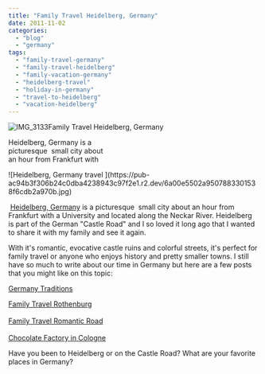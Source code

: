 ```yaml
---
title: "Family Travel Heidelberg, Germany"
date: 2011-11-02
categories: 
  - "blog"
  - "germany"
tags: 
  - "family-travel-germany"
  - "family-travel-heidelberg"
  - "family-vacation-germany"
  - "heidelberg-travel"
  - "holiday-in-germany"
  - "travel-to-heidelberg"
  - "vacation-heidelberg"
---
```


![IMG_3133](https://pub-ac94b3f306b24c0dba4238943c97f2e1.r2.dev/6a00e5502a9507883301538f6cdaa5970b.jpg)Family Travel Heidelberg, Germany

Heidelberg, Germany is a  
picturesque  small city about  
an hour from Frankfurt with

<!--more--> ![Heidelberg, Germany travel ](https://pub-ac94b3f306b24c0dba4238943c97f2e1.r2.dev/6a00e5502a9507883301538f6cdb2a970b.jpg)  
  
 [Heidelberg, Germany](http://en.wikipedia.org/wiki/Heidelberg "Heidelberg, germany") is a picturesque  small city about an hour from Frankfurt with a University and located along the Neckar River. Heidelberg is part of the German "Castle Road" and I so loved it long ago that I wanted to share it with my family and see it again.  
  
With it's romantic, evocative castle ruins and colorful streets, it's perfect for family travel or anyone who enjoys history and pretty smaller towns. I still have so much to write about our time in Germany but here are a few posts that you might like on this topic:  
  
[Germany Traditions](http://soultravelers3new.local/2009/01/family-travel-photorothenberg-germany.html "Germany traditions")  
  
[Family Travel Rothenburg](http://soultravelers3new.local/2010/07/family-travel-germany-rothenberg-beautiful-architectural-details-romantic-road.html "family travel rothenberg")  
[  
Family Travel Romantic Road](http://soultravelers3new.local/2009/05/family-travel-photo-germany-romantic-road.html "family travel romantic road")  
[  
Chocolate Factory in Cologne](http://soultravelers3new.local/2009/02/our-chocolate-valentine-in-kohn.html "Chocolate factory in Cologne")

Have you been to Heidelberg or on the Castle Road? What are your favorite places in Germany?
